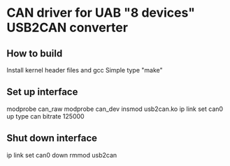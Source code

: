 CAN driver for UAB "8 devices" USB2CAN converter
================================================


How to build
------------
Install kernel header files and gcc
Simple type "make"


Set up interface
----------------
modprobe can_raw
modprobe can_dev
insmod usb2can.ko
ip link set can0 up type can bitrate 125000


Shut down interface
-------------------
ip link set can0 down
rmmod usb2can

